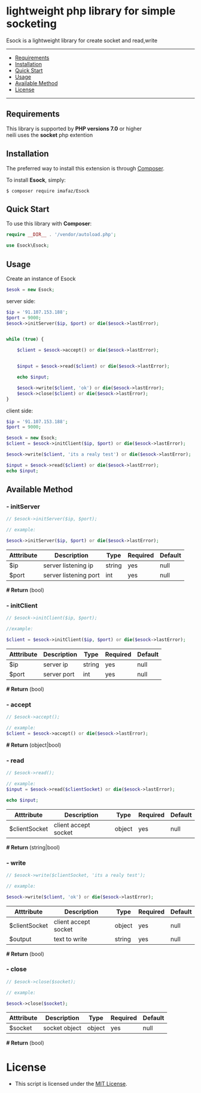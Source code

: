 # lightweight php library for simple socketing

Esock is a lightweight library for create socket and read,write

---

- [Requirements](#requirements)
- [Installation](#installation)
- [Quick Start](#quick-start)
- [Usage](#usage)
- [Available Method](#available-method)
- [License](#license)

---

## Requirements

This library is supported by **PHP versions 7.0** or higher <br>
neili uses the **socket** php extention



## Installation

The preferred way to install this extension is through [Composer](http://getcomposer.org/download/).

To install **Esock**, simply:

    $ composer require imafaz/Esock


## Quick Start

To use this library with **Composer**:

```php
require __DIR__ . '/vendor/autoload.php';

use Esock\Esock;
```

## Usage

Create an instance of Esock
```php
$esok = new Esock;
```

server side:<br>
```php
$ip = '91.107.153.188';
$port = 9000;
$esock->initServer($ip, $port) or die($esock->lastError);


while (true) {

    $client = $esock->accept() or die($esock->lastError);


    $input = $esock->read($client) or die($esock->lastError);

    echo $input;

    $esock->write($client, 'ok') or die($esock->lastError);
    $esock->close($client) or die($esock->lastError);
}


```

client side:<br>
```php
$ip = '91.107.153.188';
$port = 9000;

$esock = new Esock;
$client = $esock->initClient($ip, $port) or die($esock->lastError);

$esock->write($client, 'its a realy test') or die($esock->lastError);

$input = $esock->read($client) or die($esock->lastError);
echo $input;


```

## Available Method

### - initServer

```php
// $esock->initServer($ip, $port);

// example:

$esock->initServer($ip, $port) or die($esock->lastError);
```

| Atttribute | Description | Type | Required | Default
| --- | --- | --- | --- | --- |
| $ip | server listening ip | string | yes | null |
| $port | server listening port | int | yes | null |

**# Return** (bool)

### - initClient

```php
// $esock->initClient($ip, $port);

//example:

$client = $esock->initClient($ip, $port) or die($esock->lastError);

```

| Atttribute | Description | Type | Required | Default
| --- | --- | --- | --- | --- |
| $ip | server ip | string | yes | null |
| $port | server port | int | yes | null |


**# Return** (bool)

### - accept

```php
// $esock->accept();

// example:
$client = $esock->accept() or die($esock->lastError);

```

**# Return** (object|bool)

### - read

```php
// $esock->read();

// example:
$input = $esock->read($clientSocket) or die($esock->lastError);

echo $input;
```

| Atttribute | Description | Type | Required | Default
| --- | --- | --- | --- | --- |
| $clientSocket | client accept socket | object | yes | null |

**# Return** (string|bool)

### - write

```php
// $esock->write($clientSocket, 'its a realy test');

// example:

$esock->write($client, 'ok') or die($esock->lastError);
```

| Atttribute | Description | Type | Required | Default
| --- | --- | --- | --- | --- |
| $clientSocket | client accept socket | object | yes | null |
| $output | text to write | string | yes | null |

**# Return** (bool)

### - close

```php
// $esock->close($socket);

// example:

$esock->close($socket);
```

| Atttribute | Description | Type | Required | Default
| --- | --- | --- | --- | --- |
| $socket | socket object | object | yes | null |

**# Return** (bool)


# License
- This script is licensed under the [MIT License](https://opensource.org/licenses/MIT).